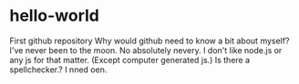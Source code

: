# hello-world
First github repository
Why would github need to know a bit about myself?
I've never been to the moon. No absolutely nevery.
I don't like node.js or any js for that matter.
(Except computer generated js.)
Is there a spellchecker.?
I nned oen.
